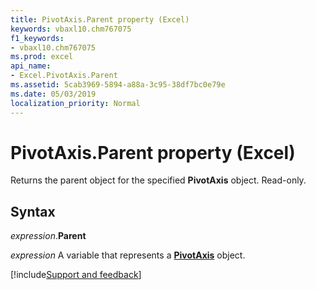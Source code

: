 ```yaml
---
title: PivotAxis.Parent property (Excel)
keywords: vbaxl10.chm767075
f1_keywords:
- vbaxl10.chm767075
ms.prod: excel
api_name:
- Excel.PivotAxis.Parent
ms.assetid: 5cab3969-5894-a88a-3c95-38df7bc0e79e
ms.date: 05/03/2019
localization_priority: Normal
---
```



# PivotAxis.Parent property (Excel)

Returns the parent object for the specified **PivotAxis** object. Read-only.


## Syntax

_expression_.**Parent**

_expression_ A variable that represents a **[PivotAxis](Excel.PivotAxis.md)** object.




[!include[Support and feedback](~/includes/feedback-boilerplate.md)]